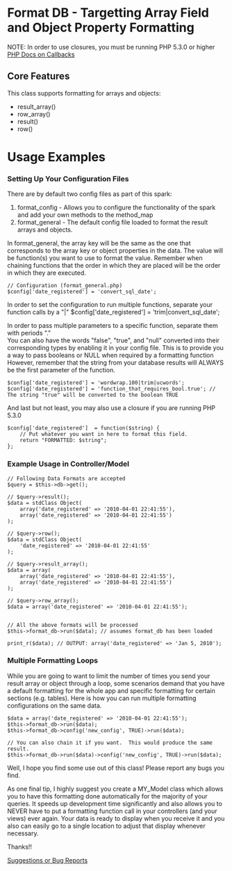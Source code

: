 # Format DB - Targetting Array Field and Object Property Formatting

NOTE: In order to use closures, you must be running PHP 5.3.0 or higher
[PHP Docs on Callbacks](http://www.php.net/manual/en/language.pseudo-types.php#language.types.callback)

## Core Features
This class supports formatting for arrays and objects:

-	result_array()
-	row_array()
-	result()
-	row()

# Usage Examples
### Setting Up Your Configuration Files
There are by default two config files as part of this spark: 

1.	format_config  - Allows you to configure the functionality of the spark and add your own methods to the method_map
2.	format_general - The default config file loaded to format the result arrays and objects.

In format_general, the array key will be the same as the one that corresponds to the array key or object properties in the data.
The value will be function(s) you want to use to format the value.  Remember when chaining functions that the order in which they are placed will be the order in which they are executed.
	
	// Configuration (format_general.php)
	$config['date_registered'] = 'convert_sql_date';

In order to set the configuration to run multiple functions, separate your function calls by a "|" 
	$config['date_registered'] = 'trim|convert_sql_date';

In order to pass multiple parameters to a specific function, separate them with periods "."  
You can also have the words "false", "true", and "null" converted into their corresponding types by enabling it in your config file.  This is to provide you a way to pass booleans or NULL when required by a formatting function
However, remember that the string from your database results will ALWAYS be the first parameter of the function.
	
	$config['date_registered'] = 'wordwrap.100|trim|ucwords';
	$config['date_registered'] = 'function_that_requires_bool.true'; // The string "true" will be converted to the boolean TRUE
	
And last but not least, you may also use a closure if you are running PHP 5.3.0
	
	$config['date_registered']	= function($string) {
		// Put whatever you want in here to format this field.  
		return "FORMATTED: $string";
	};
	
### Example Usage in Controller/Model	
	
	// Following Data Formats are accepted
	$query = $this->db->get();
	
	// $query->result();
	$data = stdClass Object(
		array('date_registered' => '2010-04-01 22:41:55'),
		array('date_registered' => '2010-04-01 22:41:55')
	);
	
	// $query->row();
	$data = stdClass Object(
		'date_registered' => '2010-04-01 22:41:55'
	);
	
	// $query->result_array();
	$data = array(
		array('date_registered' => '2010-04-01 22:41:55'),
		array('date_registered' => '2010-04-01 22:41:55')
	);
	
	// $query->row_array();
	$data = array('date_registered' => '2010-04-01 22:41:55');
	
	
	// All the above formats will be processed 
	$this->format_db->run($data); // assumes format_db has been loaded
	
	print_r($data); // OUTPUT: array('date_registered' => 'Jan 5, 2010');

### Multiple Formatting Loops
While you are going to want to limit the number of times you send your result array or object through a loop, some scenarios demand that you have a default formatting for the whole app and specific formatting for certain sections (e.g. tables).
Here is how you can run multiple formatting configurations on the same data.

	$data = array('date_registered' => '2010-04-01 22:41:55');
	$this->format_db->run($data);
	$this->format_db->config('new_config', TRUE)->run($data);
	
	// You can also chain it if you want.  This would produce the same result.
	$this->format_db->run($data)->config('new_config', TRUE)->run($data);

Well, I hope you find some use out of this class!  Please report any bugs you find.  

As one final tip, I highly suggest you create a MY_Model class which allows you to have this formatting done automatically for the majority of your queries.
It speeds up development time significantly and also allows you to NEVER have to put a formatting function call in your controllers (and your views) ever again.
Your data is ready to display when you receive it and you also can easily go to a single location to adjust that display whenever necessary.

Thanks!!
	
[Suggestions or Bug Reports](https://github.com/Eclarian/CodeIgniter-FormatDB/issues)


